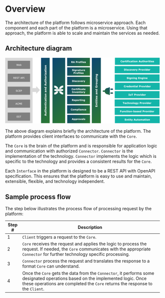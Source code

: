 # Overview

The architecture of the platform follows microservice approach.
Each component and each part of the platform is a microservice. Using that approach, the platform is able to scale and maintain the services as needed.

## Architecture diagram

![Czertainly ingredients](../../../assets/platform-ingredients.png)

The above diagram explains briefly the architecture of the platform. The platform provides client interfaces to communicate with the `Core`.

The `Core` is the brain of the platform and is responsible for application logic and communication with authorized `Connector`. `Connector` is the implementation of the technology. `Connector` implements the logic which is specific to the technology and provides a consistent results for the `Core`.

Each `Interface` in the platform is designed to be a REST API with OpenAPI specification. This ensures that the platform is easy to use and maintain, extensible, flexible, and technology independent. 

## Sample process flow

The step below illustrates the process flow of processing request by the platform:

| Step # | Description                                                                                                                                                                                                                                                                                        |
| ------ | -------------------------------------------------------------------------------------------------------------------------------------------------------------------------------------------------------------------------------------------------------------------------------------------------- |
| 1      | `Client` triggers a request to the `Core`.                                                                                                                                                                                               |
| 2      | `Core` receives the request and applies the logic to process the request. If needed, the `Core` communicates with the appropriate `Connector` for further technology specific processing.                                                                                                                                                                                                     |
| 3      | `Connector` process the request and translates the response to a format `Core` can understand.                                                                                                            |
| 4      | Once the `Core` gets the data from the `Connector`, it performs some designated operations based on the implemented logic. Once these operations are completed the `Core` returns the response to the `Client`.                                          |